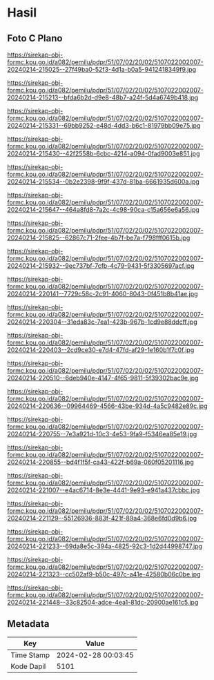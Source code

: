# Hasil

## Foto C Plano

https://sirekap-obj-formc.kpu.go.id/a082/pemilu/pdpr/51/07/02/20/02/5107022002007-20240214-215025--27f49ba0-52f3-4d1a-b0a5-9412418349f9.jpg

https://sirekap-obj-formc.kpu.go.id/a082/pemilu/pdpr/51/07/02/20/02/5107022002007-20240214-215213--bfda6b2d-d9e8-48b7-a24f-5d4a6749b418.jpg

https://sirekap-obj-formc.kpu.go.id/a082/pemilu/pdpr/51/07/02/20/02/5107022002007-20240214-215331--69bb9252-e48d-4dd3-b6c1-81979bb09e75.jpg

https://sirekap-obj-formc.kpu.go.id/a082/pemilu/pdpr/51/07/02/20/02/5107022002007-20240214-215430--42f2558b-6cbc-4214-a094-0fad9003e851.jpg

https://sirekap-obj-formc.kpu.go.id/a082/pemilu/pdpr/51/07/02/20/02/5107022002007-20240214-215534--0b2e2398-9f9f-437d-81ba-6661935d600a.jpg

https://sirekap-obj-formc.kpu.go.id/a082/pemilu/pdpr/51/07/02/20/02/5107022002007-20240214-215647--464a8fd8-7a2c-4c98-90ca-c15a656e6a56.jpg

https://sirekap-obj-formc.kpu.go.id/a082/pemilu/pdpr/51/07/02/20/02/5107022002007-20240214-215825--62867c71-2fee-4b7f-be7a-f798fff0615b.jpg

https://sirekap-obj-formc.kpu.go.id/a082/pemilu/pdpr/51/07/02/20/02/5107022002007-20240214-215932--9ec737bf-7cfb-4c79-9431-5f3305697acf.jpg

https://sirekap-obj-formc.kpu.go.id/a082/pemilu/pdpr/51/07/02/20/02/5107022002007-20240214-220141--7729c58c-2c91-4060-8043-0f451b8b41ae.jpg

https://sirekap-obj-formc.kpu.go.id/a082/pemilu/pdpr/51/07/02/20/02/5107022002007-20240214-220304--31eda83c-7ea1-423b-967b-1cd9e88ddcff.jpg

https://sirekap-obj-formc.kpu.go.id/a082/pemilu/pdpr/51/07/02/20/02/5107022002007-20240214-220403--2cd9ce30-e7d4-47fd-af29-1e160b1f7c0f.jpg

https://sirekap-obj-formc.kpu.go.id/a082/pemilu/pdpr/51/07/02/20/02/5107022002007-20240214-220510--6deb940e-4147-4f65-9811-5f39302bac9e.jpg

https://sirekap-obj-formc.kpu.go.id/a082/pemilu/pdpr/51/07/02/20/02/5107022002007-20240214-220636--09964469-4566-43be-934d-4a5c9482e89c.jpg

https://sirekap-obj-formc.kpu.go.id/a082/pemilu/pdpr/51/07/02/20/02/5107022002007-20240214-220755--7e3a921d-10c3-4e53-9fa9-f5346ea85e19.jpg

https://sirekap-obj-formc.kpu.go.id/a082/pemilu/pdpr/51/07/02/20/02/5107022002007-20240214-220855--bd4f1f5f-ca43-422f-b69a-060f05201116.jpg

https://sirekap-obj-formc.kpu.go.id/a082/pemilu/pdpr/51/07/02/20/02/5107022002007-20240214-221007--e4ac6714-8e3e-4441-9e93-e941a437cbbc.jpg

https://sirekap-obj-formc.kpu.go.id/a082/pemilu/pdpr/51/07/02/20/02/5107022002007-20240214-221129--55126936-883f-421f-89a4-368e6fd0d9b6.jpg

https://sirekap-obj-formc.kpu.go.id/a082/pemilu/pdpr/51/07/02/20/02/5107022002007-20240214-221233--69da8e5c-394a-4825-92c3-1d2d44998747.jpg

https://sirekap-obj-formc.kpu.go.id/a082/pemilu/pdpr/51/07/02/20/02/5107022002007-20240214-221323--cc502af9-b50c-497c-a41e-42580b06c0be.jpg

https://sirekap-obj-formc.kpu.go.id/a082/pemilu/pdpr/51/07/02/20/02/5107022002007-20240214-221448--33c82504-adce-4ea1-81dc-20900ae161c5.jpg


## Metadata

| Key        | Value               |
| ---------- | ------------------- |
| Time Stamp | 2024-02-28 00:03:45 |
| Kode Dapil | 5101                |



